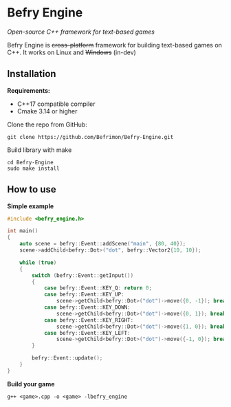 # Befry Engine
*Open-source C++ framework for text-based games*

Befry Engine is ~~cross-platform~~ framework for building text-based games on C++. It works on Linux and ~~Windows~~ (in-dev)

## Installation
**Requirements:**
* C++17 compatible compiler
* Cmake 3.14 or higher

Clone the repo from GitHub:
```
git clone https://github.com/Befrimon/Befry-Engine.git
```
Build library with make
```
cd Befry-Engine
sudo make install
```
## How to use
**Simple example**
```C++
#include <befry_engine.h>

int main()
{
	auto scene = befry::Event::addScene("main", {80, 40});
	scene->addChild<befry::Dot>("dot", befry::Vector2{10, 10});

	while (true)
	{
		switch (befry::Event::getInput())
		{
			case befry::Event::KEY_Q: return 0;
			case befry::Event::KEY_UP:
				scene->getChild<befry::Dot>("dot")->move({0, -1}); break;
			case befry::Event::KEY_DOWN:
				scene->getChild<befry::Dot>("dot")->move({0, 1}); break;
			case befry::Event::KEY_RIGHT:
				scene->getChild<befry::Dot>("dot")->move({1, 0}); break;
			case befry::Event::KEY_LEFT:
				scene->getChild<befry::Dot>("dot")->move({-1, 0}); break;
		}

		befry::Event::update();
	}
}

```
**Build your game**
```
g++ <game>.cpp -o <game> -lbefry_engine
```